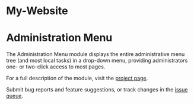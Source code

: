 # My-Website
# Administration Menu

The Administration Menu module displays the entire administrative menu tree
(and most local tasks) in a drop-down menu, providing administrators one- or
two-click access to most pages.

For a full description of the module, visit the
[project page](https://www.drupal.org/project/admin_menu).

Submit bug reports and feature suggestions, or track changes in the
[issue queue](https://www.drupal.org/project/issues/admin_menu).
